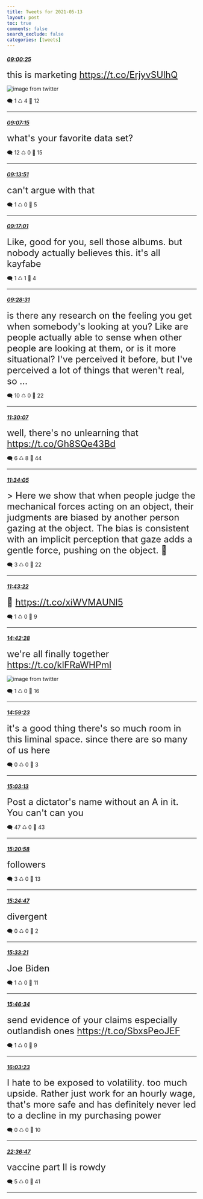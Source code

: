 ```yaml
---
title: Tweets for 2021-05-13
layout: post
toc: true
comments: false
search_exclude: false
categories: [tweets]
---
```



#### <a href = "https://twitter.com/deepfates/status/1392857268069158912">*09:00:25*</a>

<font size="5">this is marketing  https://t.co/ErjyvSUlhQ</font>

![image from twitter](/images/E1RsTQTVEAQJ43n.jpg)


🗨️ 1 ♺ 4 🤍  12   

---
    
#### <a href = "https://twitter.com/deepfates/status/1392858988853698567">*09:07:15*</a>

<font size="5">what's your favorite data set?</font>



🗨️ 12 ♺ 0 🤍  15   

---
    
#### <a href = "https://twitter.com/deepfates/status/1392860650800513032">*09:13:51*</a>

<font size="5">can't argue with that</font>



🗨️ 1 ♺ 0 🤍  5   

---
    
#### <a href = "https://twitter.com/deepfates/status/1392861447114215425">*09:17:01*</a>

<font size="5">Like, good for you, sell those albums. but nobody actually believes this. it's all kayfabe</font>



🗨️ 1 ♺ 1 🤍  4   

---
    
#### <a href = "https://twitter.com/deepfates/status/1392864341959970821">*09:28:31*</a>

<font size="5">is there any research on the feeling you get when somebody's looking at you?  Like are people actually able to sense when other people are looking at them, or is it more situational?   I've perceived it before, but I've perceived a lot of things that weren't real, so ...</font>



🗨️ 10 ♺ 0 🤍  22   

---
    
#### <a href = "https://twitter.com/deepfates/status/1392894940787576833">*11:30:07*</a>

<font size="5">well, there's no unlearning that   https://t.co/Gh8SQe43Bd</font>



🗨️ 6 ♺ 8 🤍  44   

---
    
#### <a href = "https://twitter.com/deepfates/status/1392895941011595268">*11:34:05*</a>

<font size="5">&gt; Here we show that when people judge the mechanical forces acting on an object, their judgments are biased by another person gazing at the object. The bias is consistent with an implicit perception that gaze adds a gentle force, pushing on the object.   👀</font>



🗨️ 3 ♺ 0 🤍  22   

---
    
#### <a href = "https://twitter.com/deepfates/status/1392898274705608709">*11:43:22*</a>

<font size="5">🤔 https://t.co/xiWVMAUNl5</font>



🗨️ 1 ♺ 0 🤍  9   

---
    
#### <a href = "https://twitter.com/deepfates/status/1392943349305282560">*14:42:28*</a>

<font size="5">we're all finally together  https://t.co/klFRaWHPml</font>

![image from twitter](/images/E1S6mEDUYAMvlE3.jpg)


🗨️ 1 ♺ 0 🤍  16   

---
    
#### <a href = "https://twitter.com/deepfates/status/1392947604225359872">*14:59:23*</a>

<font size="5">it's a good thing there's so much room in this liminal space. since there are so many of us here</font>



🗨️ 0 ♺ 0 🤍  3   

---
    
#### <a href = "https://twitter.com/deepfates/status/1392948570332958720">*15:03:13*</a>

<font size="5">Post a dictator's name without an A in it. You can't can you</font>



🗨️ 47 ♺ 0 🤍  43   

---
    
#### <a href = "https://twitter.com/deepfates/status/1392953035513466880">*15:20:58*</a>

<font size="5">followers</font>



🗨️ 3 ♺ 0 🤍  13   

---
    
#### <a href = "https://twitter.com/deepfates/status/1392953997644894214">*15:24:47*</a>

<font size="5">divergent</font>



🗨️ 0 ♺ 0 🤍  2   

---
    
#### <a href = "https://twitter.com/deepfates/status/1392956151633907714">*15:33:21*</a>

<font size="5">Joe Biden</font>



🗨️ 1 ♺ 0 🤍  11   

---
    
#### <a href = "https://twitter.com/deepfates/status/1392959481097584641">*15:46:34*</a>

<font size="5">send evidence of your claims especially outlandish ones   https://t.co/SbxsPeoJEF</font>



🗨️ 1 ♺ 0 🤍  9   

---
    
#### <a href = "https://twitter.com/deepfates/status/1392963710751186944">*16:03:23*</a>

<font size="5">I hate to be exposed to volatility. too much upside.   Rather just work for an hourly wage, that's more safe and has definitely never led to a decline in my purchasing power</font>



🗨️ 0 ♺ 0 🤍  10   

---
    
#### <a href = "https://twitter.com/deepfates/status/1393062711806685185">*22:36:47*</a>

<font size="5">vaccine part II is rowdy</font>



🗨️ 5 ♺ 0 🤍  41   

---
    
            

